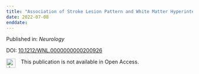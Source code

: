 ```yaml
---
title: "Association of Stroke Lesion Pattern and White Matter Hyperintensity Burden With Stroke Severity and Outcome"
date: 2022-07-08
enddate:
---
```


Published in: *Neurology*

DOI: [10.1212/WNL.0000000000200926](https://doi.org/10.1212/WNL.0000000000200926)

<img src="https://upload.wikimedia.org/wikipedia/commons/thumb/0/0e/Closed_Access_logo_transparent.svg/1200px-Closed_Access_logo_transparent.svg.png" alt="drawing" width="25" align="left"/> &nbsp;&nbsp;&nbsp;This publication is not available in Open Access.


